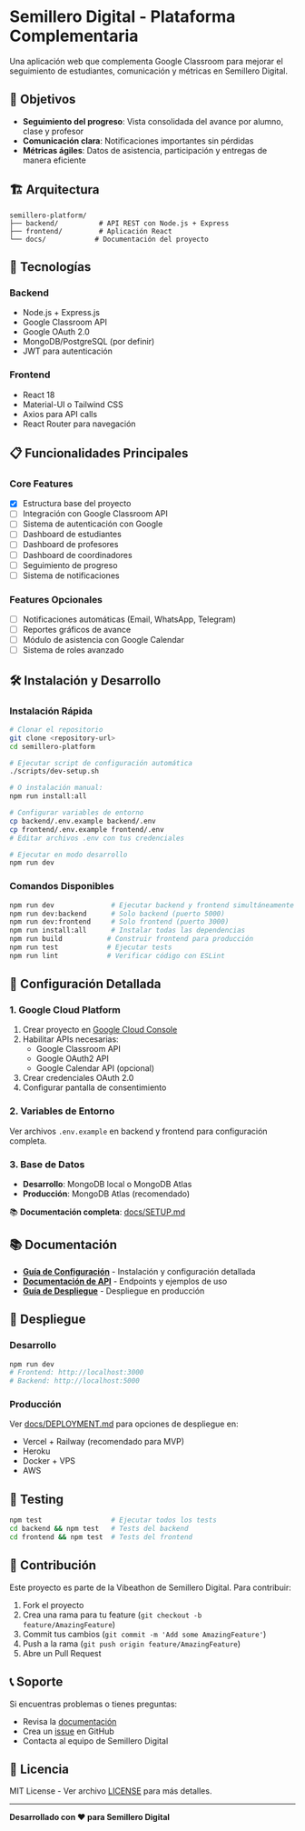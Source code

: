 # Semillero Digital - Plataforma Complementaria

Una aplicación web que complementa Google Classroom para mejorar el seguimiento de estudiantes, comunicación y métricas en Semillero Digital.

## 🎯 Objetivos

- **Seguimiento del progreso**: Vista consolidada del avance por alumno, clase y profesor
- **Comunicación clara**: Notificaciones importantes sin pérdidas
- **Métricas ágiles**: Datos de asistencia, participación y entregas de manera eficiente

## 🏗️ Arquitectura

```
semillero-platform/
├── backend/          # API REST con Node.js + Express
├── frontend/         # Aplicación React
└── docs/            # Documentación del proyecto
```

## 🚀 Tecnologías

### Backend
- Node.js + Express.js
- Google Classroom API
- Google OAuth 2.0
- MongoDB/PostgreSQL (por definir)
- JWT para autenticación

### Frontend
- React 18
- Material-UI o Tailwind CSS
- Axios para API calls
- React Router para navegación

## 📋 Funcionalidades Principales

### Core Features
- [x] Estructura base del proyecto
- [ ] Integración con Google Classroom API
- [ ] Sistema de autenticación con Google
- [ ] Dashboard de estudiantes
- [ ] Dashboard de profesores
- [ ] Dashboard de coordinadores
- [ ] Seguimiento de progreso
- [ ] Sistema de notificaciones

### Features Opcionales
- [ ] Notificaciones automáticas (Email, WhatsApp, Telegram)
- [ ] Reportes gráficos de avance
- [ ] Módulo de asistencia con Google Calendar
- [ ] Sistema de roles avanzado

## 🛠️ Instalación y Desarrollo

### Instalación Rápida
```bash
# Clonar el repositorio
git clone <repository-url>
cd semillero-platform

# Ejecutar script de configuración automática
./scripts/dev-setup.sh

# O instalación manual:
npm run install:all

# Configurar variables de entorno
cp backend/.env.example backend/.env
cp frontend/.env.example frontend/.env
# Editar archivos .env con tus credenciales

# Ejecutar en modo desarrollo
npm run dev
```

### Comandos Disponibles
```bash
npm run dev              # Ejecutar backend y frontend simultáneamente
npm run dev:backend      # Solo backend (puerto 5000)
npm run dev:frontend     # Solo frontend (puerto 3000)
npm run install:all      # Instalar todas las dependencias
npm run build           # Construir frontend para producción
npm run test            # Ejecutar tests
npm run lint            # Verificar código con ESLint
```

## 📝 Configuración Detallada

### 1. Google Cloud Platform
1. Crear proyecto en [Google Cloud Console](https://console.cloud.google.com/)
2. Habilitar APIs necesarias:
   - Google Classroom API
   - Google OAuth2 API
   - Google Calendar API (opcional)
3. Crear credenciales OAuth 2.0
4. Configurar pantalla de consentimiento

### 2. Variables de Entorno
Ver archivos `.env.example` en backend y frontend para configuración completa.

### 3. Base de Datos
- **Desarrollo**: MongoDB local o MongoDB Atlas
- **Producción**: MongoDB Atlas (recomendado)

📚 **Documentación completa**: [docs/SETUP.md](docs/SETUP.md)

## 📚 Documentación

- **[Guía de Configuración](docs/SETUP.md)** - Instalación y configuración detallada
- **[Documentación de API](docs/API.md)** - Endpoints y ejemplos de uso
- **[Guía de Despliegue](docs/DEPLOYMENT.md)** - Despliegue en producción

## 🚀 Despliegue

### Desarrollo
```bash
npm run dev
# Frontend: http://localhost:3000
# Backend: http://localhost:5000
```

### Producción
Ver [docs/DEPLOYMENT.md](docs/DEPLOYMENT.md) para opciones de despliegue en:
- Vercel + Railway (recomendado para MVP)
- Heroku
- Docker + VPS
- AWS

## 🧪 Testing

```bash
npm test                 # Ejecutar todos los tests
cd backend && npm test   # Tests del backend
cd frontend && npm test  # Tests del frontend
```

## 🤝 Contribución

Este proyecto es parte de la Vibeathon de Semillero Digital. Para contribuir:

1. Fork el proyecto
2. Crea una rama para tu feature (`git checkout -b feature/AmazingFeature`)
3. Commit tus cambios (`git commit -m 'Add some AmazingFeature'`)
4. Push a la rama (`git push origin feature/AmazingFeature`)
5. Abre un Pull Request

## 📞 Soporte

Si encuentras problemas o tienes preguntas:
- Revisa la [documentación](docs/)
- Crea un [issue](../../issues) en GitHub
- Contacta al equipo de Semillero Digital

## 📄 Licencia

MIT License - Ver archivo [LICENSE](LICENSE) para más detalles.

---

**Desarrollado con ❤️ para Semillero Digital**
